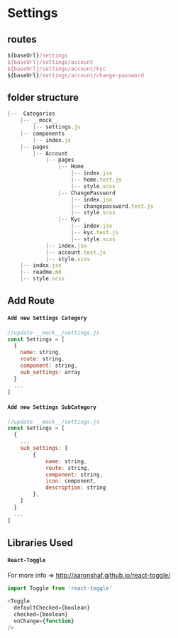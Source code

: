 # Settings

## routes

```javascript
${baseUrl}/settings
${baseUrl}/settings/account
${baseUrl}/settings/account/kyc
${baseUrl}/settings/account/change-password
```

## folder structure

```javascript
|--  Categories
    |-- __mock__
        |-- settings.js
    |-- components
        |-- index.js
    |-- pages
        |-- Account
            |-- pages
                |-- Home
                    |-- index.jsx
                    |-- home.test.js
                    |-- style.scss
                |-- ChangePassword
                    |-- index.jsx
                    |-- changepassword.test.js
                    |-- style.scss
                |-- Kyc
                    |-- index.jsx
                    |-- kyc.test.js
                    |-- style.scss
            |-- index.jsx
            |-- account.test.js
            |-- style.scss
    |-- index.jsx
    |-- readme.md
    |-- style.scss
```

## Add Route

#### `Add new Settings Category`

```javascript
//update __mock__/settings.js
const Settings = [
  {
    name: string,
    route: string,
    component: string,
    sub_settings: array
  }
  ...
]
```

#### `Add new Settings SubCategory`

```javascript
//update __mock__/settings.js
const Settings = [
  {
    ...
    sub_settings: [
        {
            name: string,
            route: string,
            component: string,
            icon: component,
            description: string
        },
    ]
  }
  ...
]
```

## Libraries Used

#### `React-Toggle`

For more info => http://aaronshaf.github.io/react-toggle/

```javascript
import Toggle from 'react-toggle'

<Toggle
  defaultChecked={boolean}
  checked={boolean}
  onChange={function}
/>
```
